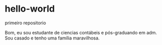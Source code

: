 # hello-world
primeiro repositorio

Bom, eu sou estudante de ciencias contábeis e pós-graduando em adm. Sou casado e tenho uma família maravilhosa.
